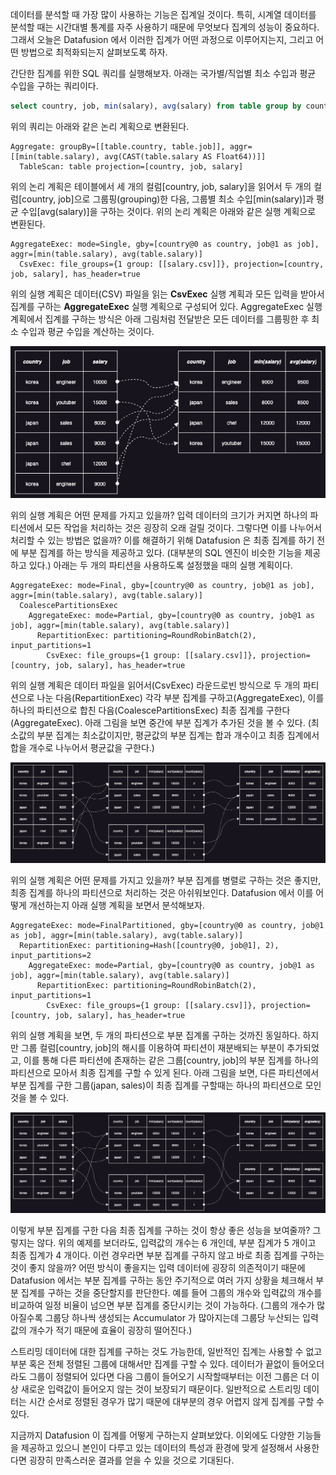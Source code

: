 데이터를 분석할 때 가장 많이 사용하는 기능은 집계일 것이다. 특히, 시계열 데이터를 분석할 때는 시간대별 통계를 자주 사용하기 때문에 무엇보다 집계의 성능이 중요하다. 그래서 오늘은 Datafusion 에서 이러한 집계가 어떤 과정으로 이루어지는지, 그리고 어떤 방법으로 최적화되는지 살펴보도록 하자.

간단한 집계를 위한 SQL 쿼리를 실행해보자. 아래는 국가별/직업별 최소 수입과 평균 수입을 구하는 쿼리이다.

```sql
select country, job, min(salary), avg(salary) from table group by country, job
```

위의 쿼리는 아래와 같은 논리 계획으로 변환된다.

```
Aggregate: groupBy=[[table.country, table.job]], aggr=[[min(table.salary), avg(CAST(table.salary AS Float64))]]
  TableScan: table projection=[country, job, salary]
```

위의 논리 계획은 테이블에서 세 개의 컬럼[country, job, salary]을 읽어서 두 개의 컬럼[country, job]으로 그룹핑(grouping)한 다음, 그룹별 최소 수입[min(salary)]과 평균 수입[avg(salary)]을 구하는 것이다. 위의 논리 계획은 아래와 같은 실행 계획으로 변환된다.

```
AggregateExec: mode=Single, gby=[country@0 as country, job@1 as job], aggr=[min(table.salary), avg(table.salary)]
  CsvExec: file_groups={1 group: [[salary.csv]]}, projection=[country, job, salary], has_header=true
```

위의 실행 계획은 데이터(CSV) 파일을 읽는 **CsvExec** 실행 계획과 모든 입력을 받아서 집계를 구하는 **AggregateExec** 실행 계획으로 구성되어 있다. AggregateExec 실행 계획에서 집계를 구하는 방식은 아래 그림처럼 전달받은 모든 데이터를 그룹핑한 후 최소 수입과 평균 수입을 계산하는 것이다.

![aggregate0.png](./aggregate0.png)

위의 실행 계획은 어떤 문제를 가지고 있을까? 입력 데이터의 크기가 커지면 하나의 파티션에서 모든 작업을 처리하는 것은 굉장히 오래 걸릴 것이다. 그렇다면 이를 나누어서 처리할 수 있는 방법은 없을까? 이를 해결하기 위해 Datafusion 은 최종 집계를 하기 전에 부분 집계를 하는 방식을 제공하고 있다. (대부분의 SQL 엔진이 비슷한 기능을 제공하고 있다.) 아래는 두 개의 파티션을 사용하도록 설정했을 때의 실행 계획이다.

```
AggregateExec: mode=Final, gby=[country@0 as country, job@1 as job], aggr=[min(table.salary), avg(table.salary)]
  CoalescePartitionsExec
    AggregateExec: mode=Partial, gby=[country@0 as country, job@1 as job], aggr=[min(table.salary), avg(table.salary)]
      RepartitionExec: partitioning=RoundRobinBatch(2), input_partitions=1
        CsvExec: file_groups={1 group: [[salary.csv]]}, projection=[country, job, salary], has_header=true
```

위의 실행 계획은 데이터 파일을 읽어서(CsvExec) 라운드로빈 방식으로 두 개의 파티션으로 나눈 다음(RepartitionExec) 각각 부분 집계를 구하고(AggregateExec), 이를 하나의 파티션으로 합친 다음(CoalescePartitionsExec) 최종 집계를 구한다(AggregateExec). 아래 그림을 보면 중간에 부분 집계가 추가된 것을 볼 수 있다. (최소값의 부분 집계는 최소값이지만, 평균값의 부분 집계는 합과 개수이고 최종 집계에서 합을 개수로 나누어서 평균값을 구한다.)

![aggregate1.png](./aggregate1.png)

위의 실행 계획은 어떤 문제를 가지고 있을까? 부분 집계를 병렬로 구하는 것은 좋지만, 최종 집계를 하나의 파티션으로 처리하는 것은 아쉬워보인다. Datafusion 에서 이를 어떻게 개선하는지 아래 실행 계획을 보면서 분석해보자.

```
AggregateExec: mode=FinalPartitioned, gby=[country@0 as country, job@1 as job], aggr=[min(table.salary), avg(table.salary)]
  RepartitionExec: partitioning=Hash([country@0, job@1], 2), input_partitions=2
    AggregateExec: mode=Partial, gby=[country@0 as country, job@1 as job], aggr=[min(table.salary), avg(table.salary)]
      RepartitionExec: partitioning=RoundRobinBatch(2), input_partitions=1
        CsvExec: file_groups={1 group: [[salary.csv]]}, projection=[country, job, salary], has_header=true
```

위의 실행 계획을 보면, 두 개의 파티션으로 부분 집계롤 구하는 것까진 동일하다. 하지만 그룹 컬럼[country, job]의 해시를 이용하여 파티션이 재분배되는 부분이 추가되었고, 이를 통해 다른 파티션에 존재하는 같은 그룹[country, job]의 부분 집계를 하나의 파티션으로 모아서 최종 집계를 구할 수 있게 된다. 아래 그림을 보면, 다른 파티션에서 부분 집계를 구한 그룹(japan, sales)이 최종 집계를 구할때는 하나의 파티션으로 모인 것을 볼 수 있다.

![aggregate2.png](./aggregate2.png)

이렇게 부분 집계를 구한 다음 최종 집계를 구하는 것이 항상 좋은 성능을 보여줄까? 그렇지는 않다. 위의 예제를 보더라도, 입력값의 개수는 6 개인데, 부분 집계가 5 개이고 최종 집계가 4 개이다. 이런 경우라면 부분 집계를 구하지 않고 바로 최종 집계를 구하는 것이 좋지 않을까? 어떤 방식이 좋을지는 입력 데이터에 굉장히 의존적이기 때문에 Datafusion 에서는 부분 집계를 구하는 동안 주기적으로 여러 가지 상황을 체크해서 부분 집계를 구하는 것을 중단할지를 판단한다. 예를 들어 그룹의 개수와 입력값의 개수를 비교하여 일정 비율이 넘으면 부분 집계를 중단시키는 것이 가능하다. (그룹의 개수가 많아질수록 그룹당 하나씩 생성되는 Accumulator 가 많아지는데 그룹당 누산되는 입력값의 개수가 적기 때문에 효율이 굉장히 떨어진다.)

스트리밍 데이터에 대한 집계를 구하는 것도 가능한데, 일반적인 집계는 사용할 수 없고 부분 혹은 전체 정렬된 그룹에 대해서만 집계를 구할 수 있다. 데이터가 끝없이 들어오더라도 그룹이 정렬되어 있다면 다음 그룹이 들어오기 시작할때부터는 이전 그룹은 더 이상 새로운 입력값이 들어오지 않는 것이 보장되기 때문이다. 일반적으로 스트리밍 데이터는 시간 순서로 정렬된 경우가 많기 때문에 대부분의 경우 어렵지 않게 집계를 구할 수 있다.

지금까지 Datafusion 이 집계를 어떻게 구하는지 살펴보았다. 이외에도 다양한 기능들을 제공하고 있으니 본인이 다루고 있는 데이터의 특성과 환경에 맞게 설정해서 사용한다면 굉장히 만족스러운 결과를 얻을 수 있을 것으로 기대된다.
